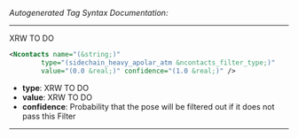 <!-- THIS IS AN AUTOGENERATED FILE: Don't edit it directly, instead change the schema definition in the code itself. -->

_Autogenerated Tag Syntax Documentation:_

---
XRW TO DO

```xml
<Ncontacts name="(&string;)"
        type="(sidechain_heavy_apolar_atm &ncontacts_filter_type;)"
        value="(0.0 &real;)" confidence="(1.0 &real;)" />
```

-   **type**: XRW TO DO
-   **value**: XRW TO DO
-   **confidence**: Probability that the pose will be filtered out if it does not pass this Filter

---
